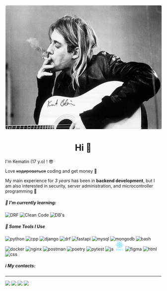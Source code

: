 <div align="center">
    <img style="border:1px solid transparent;border-radius:5px" height="400" width="600" src="./cobein.jpeg">
</div>


<h1 align="center">
    Hi 👋
</h1>

I'm Kematin (17 y.o) ! 😎

Love ~~кодироваться~~ coding and get money 💸 

My main experience for _3 years_ has been in **backend development**, but I am also interested in security, server administration, and microcontroller programming 💫

##### 📃 I'm currently learning:

![DRF](https://img.shields.io/badge/DRF-%23000000.svg?style=for-the-badge&logo=django&logoColor=white)
![Clean Code](https://img.shields.io/badge/Clean%20Code-%23FFFFFF.svg?style=for-the-badge&logo=codepen&logoColor=black)
![DB's](https://img.shields.io/badge/DB%60s-%23000000.svg?style=for-the-badge&logo=postgresql&logoColor=white)

##### 🚀 Some Tools I Use

<p align="left">
<img src="https://cdn.jsdelivr.net/gh/devicons/devicon@latest/icons/python/python-original.svg" alt="python" width="30" height="30"/>

<img src="https://cdn.jsdelivr.net/gh/devicons/devicon@latest/icons/cplusplus/cplusplus-original.svg" alt="cpp" width="30" height="30"/>

<img src="https://cdn.jsdelivr.net/gh/devicons/devicon@latest/icons/django/django-plain.svg" alt="django" width="30" height="30"/>

<img src="https://cdn.jsdelivr.net/gh/devicons/devicon@latest/icons/djangorest/djangorest-original.svg" alt="drf" width="30" height="30"/>

<img src="https://cdn.jsdelivr.net/gh/devicons/devicon@latest/icons/fastapi/fastapi-original.svg" alt="fastapi" width="30" height="30"/>

<img src="https://cdn.jsdelivr.net/gh/devicons/devicon@latest/icons/mysql/mysql-original.svg" alt="mysql" width="30" height="30"/>

<img src="https://cdn.jsdelivr.net/gh/devicons/devicon@latest/icons/mongodb/mongodb-original.svg" alt="mongodb" width="30" height="30"/>

<img src="https://cdn.jsdelivr.net/gh/devicons/devicon@latest/icons/bash/bash-original.svg" alt="bash" width="30" height="30" />
          
<img src="https://cdn.jsdelivr.net/gh/devicons/devicon@latest/icons/docker/docker-original.svg" alt="docker" width="30" height="30"/>

<img src="https://cdn.jsdelivr.net/gh/devicons/devicon@latest/icons/nginx/nginx-original.svg" alt="nginx" width="30" height="30"/>

<img src="https://cdn.jsdelivr.net/gh/devicons/devicon@latest/icons/postman/postman-original.svg" alt="postman" width="30" height="30"/>

<img src="https://cdn.jsdelivr.net/gh/devicons/devicon@latest/icons/poetry/poetry-original.svg" alt="poetry" width="30" height="30"/>

<img src="https://cdn.jsdelivr.net/gh/devicons/devicon@latest/icons/pytest/pytest-original.svg" alt="pytest" width="30" height="30"/>
          
<img src="https://cdn.jsdelivr.net/gh/devicons/devicon@latest/icons/javascript/javascript-original.svg" alt="js" width="30" height="30"/>

<img src="https://raw.githubusercontent.com/devicons/devicon/master/icons/react/react-original-wordmark.svg" alt="react" width="30" height="30" />

<img src="https://cdn.jsdelivr.net/gh/devicons/devicon@latest/icons/figma/figma-original.svg" alt="figma" width="30" height="30"/>

<img src="https://cdn.jsdelivr.net/gh/devicons/devicon@latest/icons/html5/html5-original.svg" alt="html" width="30" height="30"/>

<img src="https://cdn.jsdelivr.net/gh/devicons/devicon@latest/icons/css3/css3-original.svg" alt="css" width="30" height="30"/>
</p>


##### ℹ️ My contacts:

---
<a href="https://t.me/kematinl" target="_blank"><img src="https://img.shields.io/badge/Telegram-%40kematinl-28a8ea"></a>
<a href="https://vk.com/kematin"><img src="https://img.shields.io/badge/VK-Kematin-blue"></a>
<a href="mailto:kematin@inbox.ru"><img src="https://img.shields.io/badge/Email-kematin%40inbox.ru-orange"></a>
<a href="" target="_blank"><img src="https://img.shields.io/badge/Personal%20Site-In Future-red"></a>
